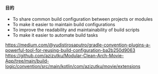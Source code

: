 #### 目的
* To share common build configuration between projects or modules
* To make it easier to maintain build configurations
* To improve the readability and maintainability of build scripts
* To make it easier to automate build tasks

https://medium.com/@yudistirosaputro/gradle-convention-plugins-a-powerful-tool-for-reusing-build-configuration-ba2b250d9063
https://github.com/azizutku/Modular-Clean-Arch-Movie-App/tree/main/build-logic/convention/src/main/kotlin/com/azizutku/movie/extensions
